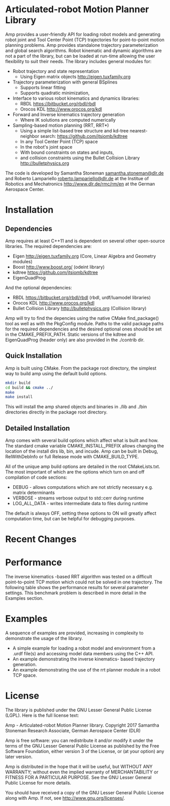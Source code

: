 
Articulated-robot Motion Planner Library
===============================================================================

Amp provides a user-friendly API for loading robot models and generating robot 
joint and Tool Center Point (TCP) trajectories for point-to-point motion 
planning problems. Amp provides standalone trajectory parameterization and 
global search algorithms. Robot kinematic and dynamic algorithms are not a part 
of the library, but can be loaded at run-time allowing the user flexibility to 
suit their needs. The library includes general modules for: 

* Robot trajectory and state representation
  * Using Eigen matrix objects http://eigen.tuxfamily.org 
* Trajectory parameterization with general BSplines
  * Supports linear fitting
  * Supports quadratic minimization,  
* Interface to various robot kinematics and dynamics libraries:
  * RBDL https://bitbucket.org/rbdl/rbdl
  * Orocos KDL http://www.orocos.org/kdl 
* Forward and Inverse kinematics trajectory generation
  * Where IK solutions are computed numerically
* Sampling-based motion planning (RRT, RRT*)
  * Using a simple list-based tree structure and kd-tree nearest-neighbor search: https://github.com/jtsiomb/kdtree  
  * In any Tool Center Point (TCP) space
  * In the robot's joint space
  * With bound constraints on states and inputs, 
  * and collision constraints using the Bullet Collision Library http://bulletphysics.org  

The code is developed by Samantha Stoneman <samantha.stoneman@dlr.de> and 
Roberto Lampariello <roberto.lampariello@dlr.de> at the Institue of Robotics 
and Mechatronics http://www.dlr.de/rmc/rm/en at the German Aerospace Center. 
 

Installation
===============================================================================

Dependencies
-------------
Amp requires at least C++11 and is dependent on several other open-source 
libraries. The required dependencies are:

* Eigen http://eigen.tuxfamily.org (Core, Linear Algebra and Geometry modules)  
* Boost http://www.boost.org/ (odeint library)
* kdtree https://github.com/jtsiomb/kdtree 
* EigenQuadProg 

And the optional dependencies:
* RBDL https://bitbucket.org/rbdl/rbdl (rbdl, urdf/luamodel libraries)
* Orocos KDL http://www.orocos.org/kdl 
* Bullet Collision Library http://bulletphysics.org  (Collision library)

Amp will try to find the depencies using the native CMake find_package() tool as
well as with the PkgConfig module. Paths to the valid package paths for the
required dependencies and the desired optional ones should be set in the
CMAKE_PREFIX_PATH. Static versions of the kdtree and EigenQuadProg (header
only) are also provided in the ./contrib dir. 

Quick Installation
-------------------
Amp is built using CMake. From the package root directory, the simplest way to 
build amp using the default build options.

``` sh
mkdir build
cd build && cmake ../ 
make 
make install
```

This will install the amp shared objects and binaries in ./lib and ./bin
directories directly in the package root directory. 

Detailed Installation
----------------------
Amp comes with several build options which affect what is built and how. The
standard cmake variable CMAKE_INSTALL_PREFIX allows changing the location of the
install dirs lib, bin, and incude. Amp can be built in Debug, RelWithDebInfo or
full Release mode with CMAKE_BUILD_TYPE.

All of the unique amp build options are detailed in the root CMakeLists.txt. The
most important of which are the options which turn on and off compilation of
code sections: 

* DEBUG - allows computations which are not strictly necessary e.g. matrix determinants
* VERBOSE - streams verbose output to std::cerr during runtime
* LOG_ALL_DATA - writes intermediate data to files during runtime 

The default is always OFF, setting these options to ON will greatly affect 
computation time, but can be helpful for debugging purposes. 


Recent Changes
===============================================================================



Performance
===============================================================================

The inverse kinematics -based RRT algorithm was tested on a difficult
point-to-point TCP motion which could not be solved in one trajectory. The
following table shows the performance results for several parameter settings.
This benchmark problem is described in more detail in the Examples section. 


Examples
===============================================================================

A sequence of examples are provided, increasing in complexity to demonstrate
the usage of the library. 

* A simple example for loading a robot model and environment from a .urdf file(s) and accessing model data members using the C++ API.
* An example demonstrating the inverse kinematics- based trajectory generation.
* An example demonstrating the use of the rrt planner module in a robot TCP space.


License
===============================================================================

The library is published under the GNU Lesser General Public License (LGPL).
Here is the full license text:

Amp - Articulated-robot Motion Planner library.
Copyright 2017 Samantha Stoneman
Research Associate, German Aerospace Center (DLR)

Amp is free software: you can redistribute it and/or modify
it under the terms of the GNU Lesser General Public License as published by
the Free Software Foundation, either version 3 of the License, or
(at your option) any later version.

Amp is distributed in the hope that it will be useful,
but WITHOUT ANY WARRANTY; without even the implied warranty of
MERCHANTABILITY or FITNESS FOR A PARTICULAR PURPOSE.  See the
GNU Lesser General Public License for more details.

You should have received a copy of the GNU Lesser General Public License
along with Amp. If not, see http://www.gnu.org/licenses/.
